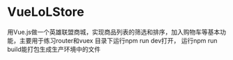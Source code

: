 # VueLoLStore
用Vue.js做一个英雄联盟商城，实现商品列表的筛选和排序，加入购物车等基本功能，主要用于练习router和vuex
目录下运行npm run dev打开，
运行npm run build能打包生成生产环境中的文件
